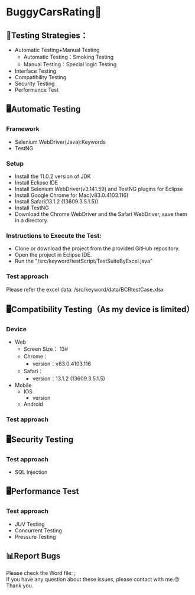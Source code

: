 # BuggyCarsRating🚗
## 🧠Testing Strategies：
+ Automatic Testing+Manual Testing
  - Automatic Testing：Smoking Testing
  - Manual Testing：Special logic Testing 
+ Interface Testing
+ Compatibility Testing
+ Security Testing
+ Performance Test


## 🖥️Automatic Testing
### Framework
+ Selenium WebDriver(Java):Keywords
+ TestNG
### Setup
  - Install the 11.0.2 version of JDK
  - Install Eclipse IDE
  - Install Selenium WebDriver(v3.141.59) and TestNG plugins for Eclipse
  - Install Google Chrome for Mac(v83.0.4103.116)
  - Install Safari(13.1.2 (13609.3.5.1.5))
  - Install TestNG
  - Download the Chrome WebDriver and the Safari WebDriver, save them in a directory.
### Instructions to Execute the Test:
+  Clone or download the project from the provided GitHub repository.
+  Open the project in Eclipse IDE.
+  Run the "/src/keyword/testScript/TestSuiteByExcel.java" 

### Test approach
Please refer the excel data: /src/keyword/data/BCRtestCase.xlsx

## 🖥️Compatibility Testing（As my device is limited）
### Device
+ Web
  - Screen Size： 13#
  - Chrome：
    - version：v83.0.4103.116   
  - Safari：
    - version：13.1.2 (13609.3.5.1.5)    
+ Mobile
  - IOS
    - version   
  - Android
### Test approach

## 🖥️Security Testing
### Test approach
+ SQL Injection


## 🖥️Performance Test
### Test approach
+ JUV Testing
+ Concurrent Testing
+ Pressure Testing


## 📊Report Bugs
Please check the Word file: ;<br>
If you have any question about these issues, please contact with me.😜Thank you.
